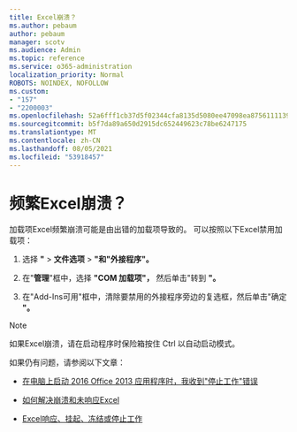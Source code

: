 ```yaml
---
title: Excel崩溃？
ms.author: pebaum
author: pebaum
manager: scotv
ms.audience: Admin
ms.topic: reference
ms.service: o365-administration
localization_priority: Normal
ROBOTS: NOINDEX, NOFOLLOW
ms.custom:
- "157"
- "2200003"
ms.openlocfilehash: 52a6fff1cb37d5f02344cfa8135d5080ee47098ea87561111390acaf4201b30d
ms.sourcegitcommit: b5f7da89a650d2915dc652449623c78be6247175
ms.translationtype: MT
ms.contentlocale: zh-CN
ms.lasthandoff: 08/05/2021
ms.locfileid: "53918457"
---
```

# <a name="frequent-excel-crashes"></a>频繁Excel崩溃？

加载项Excel频繁崩溃可能是由出错的加载项导致的。 可以按照以下Excel禁用加载项：
  
1. 选择 **"** \> **文件选项** \> **"和"外接程序"。**

2. 在"**管理**"框中，选择 **"COM 加载项"，** 然后单击"转到 **"。**

3. 在"Add-Ins可用"框中，清除要禁用的外接程序旁边的复选框，然后单击"确定 **"。**

> [!NOTE]
> 如果Excel崩溃，请在启动程序时保险箱按住 Ctrl 以自动启动模式。
  
如果仍有问题，请参阅以下文章：
  
- [在电脑上启动 2016 Office 2013 应用程序时，我收到"停止工作"错误](https://support.office.com/article/52bd7985-4e99-4a35-84c8-2d9b8301a2fa.aspx)

- [如何解决崩溃和未响应Excel](https://support.microsoft.com/help/2758592/how-to-troubleshoot-crashing-and-not-responding-issues-with-excel)

- [Excel响应、挂起、冻结或停止工作](https://support.office.com/article/37e7d3c9-9e84-40bf-a805-4ca6853a1ff4.aspx)
